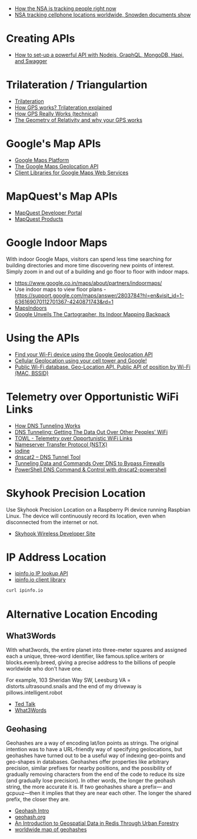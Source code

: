 
* [How the NSA is tracking people right now](http://apps.washingtonpost.com/g/page/national/how-the-nsa-is-tracking-people-right-now/634/)
* [NSA tracking cellphone locations worldwide, Snowden documents show](https://www.washingtonpost.com/world/national-security/nsa-tracking-cellphone-locations-worldwide-snowden-documents-show/2013/12/04/5492873a-5cf2-11e3-bc56-c6ca94801fac_story.html?utm_term=.d86bafc0ff8b)

# Creating APIs
* [How to set-up a powerful API with Nodejs, GraphQL, MongoDB, Hapi, and Swagger](https://medium.freecodecamp.org/how-to-setup-a-powerful-api-with-nodejs-graphql-mongodb-hapi-and-swagger-e251ac189649)

# Trilateration / Triangulartion
* [Trilateration](https://en.wikipedia.org/wiki/Trilateration)
* [How GPS works? Trilateration explained](https://www.youtube.com/watch?v=4O3ZVHVFhes)
* [How GPS Really Works (technical)](https://www.youtube.com/watch?v=RBLJO6JQ1aI)
* [The Geometry of Relativity and why your GPS works](https://www.youtube.com/watch?v=YnG2ee0WZt4)

# Google's Map APIs
* [Google Maps Platform](https://cloud.google.com/maps-platform/)
* [The Google Maps Geolocation API](https://developers.google.com/maps/documentation/geolocation/intro)
* [Client Libraries for Google Maps Web Services](https://developers.google.com/maps/web-services/client-library)

# MapQuest's Map APIs
* [MapQuest Developer Portal](https://developer.mapquest.com/)
* [MapQuest Products](https://business.mapquest.com/products/)

# Google Indoor Maps
With indoor Google Maps, visitors can spend less time searching for building directories and more time discovering new points of interest. Simply zoom in and out of a building and go floor to floor with indoor maps.

* https://www.google.co.in/maps/about/partners/indoormaps/
* Use indoor maps to view floor plans - https://support.google.com/maps/answer/2803784?hl=en&visit_id=1-636169070112701367-4240871743&rd=1
* [MapsIndoors](https://www.mapspeople.com)
* [Google Unveils The Cartographer, Its Indoor Mapping Backpack](https://techcrunch.com/2014/09/04/google-unveils-the-cartographer-its-indoor-mapping-backpack/)

# Using the APIs
* [Find your Wi-Fi device using the Google Geolocation API](https://www.hackster.io/middleca/find-your-wi-fi-device-using-the-google-geolocation-api-2bdd59)
* [Cellular Geolocation using your cell tower and Google!](https://www.hackster.io/middleca/cellular-geolocation-using-your-cell-tower-and-google-b83534?utm_source=Hackster.io+newsletter&utm_campaign=3dab21478a-2015_4_17_Top_projects4_16_2015&utm_medium=email&utm_term=0_6ff81e3e5b-3dab21478a-140225889&mc_cid=3dab21478a&mc_eid=9036129d51)
* [Public Wi-Fi database. Geo-Location API. Public API of position by Wi-Fi (MAC, BSSID)](https://www.mylnikov.org/archives/1170)

# Telemetry over Opportunistic WiFi Links
* [How DNS Tunneling Works](http://inside-out.xyz/technology/how-dns-tunneling-works.html)
* [DNS Tunneling: Getting The Data Out Over Other Peoples’ WiFi](http://hackaday.com/2016/08/07/getting-the-data-out-over-other-peoples-wifi/)
* [TOWL - Telemetry over Opportunistic WiFi Links](http://www.phreakmonkey.com/2016/08/towl-telemetry-over-opportunistic-wifi.html)
* [Nameserver Transfer Protocol (NSTX)](http://thomer.com/howtos/nstx.html)
* [iodine](http://code.kryo.se/iodine/)
* [dnscat2 – DNS Tunnel Tool](http://www.darknet.org.uk/2016/01/dnscat2-dns-tunnel-tool/)
* [Tunneling Data and Commands Over DNS to Bypass Firewalls](https://zeltser.com/c2-dns-tunneling/)
* [PowerShell DNS Command & Control with dnscat2-powershell](http://www.blackhillsinfosec.com/?p=5578)

# Skyhook Precision Location
Use Skyhook Precision Location on a Raspberry Pi device running Raspbian Linux.
The device will continuously record its location, even when disconnected from the internet or not.

* [Skyhook Wireless Developer Site](http://www.skyhookwireless.com/developers)

# IP Address Location
* [ipinfo.io IP lookup API](http://ipinfo.io/developers/getting-started)
* [ipinfo.io client library](http://ipinfo.io/developers/client-libraries)


```bash
curl ipinfo.io
```

# Alternative Location Encoding

## What3Words
With what3words, the entire planet into three-meter squares and assigned each a unique,
three-word identifier, like famous.splice.writers or blocks.evenly.breed,
giving a precise address to the billions of people worldwide who don't have one.

For example,
103 Sheridan Way SW, Leesburg VA = distorts.ultrasound.snails
and the end of my driveway is pillows.intelligent.robot

* [Ted Talk](https://www.ted.com/talks/chris_sheldrick_a_precise_three_word_address_for_every_place_on_earth)
* [What3Words](https://what3words.com/developers/)

## Geohasing
Geohashes are a way of encoding lat/lon points as strings. The original intention was to have a URL-friendly way of specifying geolocations, but geohashes have turned out to be a useful way of indexing geo-points and geo-shapes in databases.
Geohashes offer properties like arbitrary precision, similar prefixes for nearby positions, and the possibility of gradually removing characters from the end of the code to reduce its size (and gradually lose precision).
In other words, the longer the geohash string, the more accurate it is. If two geohashes share a prefix— and gcpuuz—then it implies that they are near each other. The longer the shared prefix, the closer they are.

* [Geohash Intro](http://www.bigfastblog.com/geohash-intro)
* [geohash.org](http://geohash.org/)
* [An Introduction to Geospatial Data in Redis Through Urban Forestry](https://www.youtube.com/watch?v=R4MrP9fnA_Q)
* [worldwide map of geohashes](http://mapzen.github.io/leaflet-spatial-prefix-tree/)
